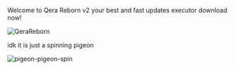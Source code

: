 Welcome to Qera Reborn v2
your best and fast updates executor
download now!





![QeraReborn](https://github.com/user-attachments/assets/7812ed8a-67a6-4691-831d-bfb98ddb8727)







idk it is just a spinning pigeon



![pigeon-pigeon-spin](https://github.com/user-attachments/assets/a6ecc25a-8b6d-46a9-97cd-4f1ceecb2c1b)
